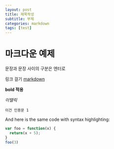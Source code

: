 ```yaml
---
layout: post
title: 제목작성
subtitle: 부제
categories: markdown
tags: [test]
---
```


# 마크다운 예제

문장과 문장 사이의 구분은 엔터로

링크 걸기 [markdown](https://markdowntutorial.com/)

**bold 적용**

_이탤릭_


~~~
이건 인용문 1
~~~

And here is the same code with syntax highlighting:

```javascript
var foo = function(x) {
  return(x + 5);
}
foo(3)
```
